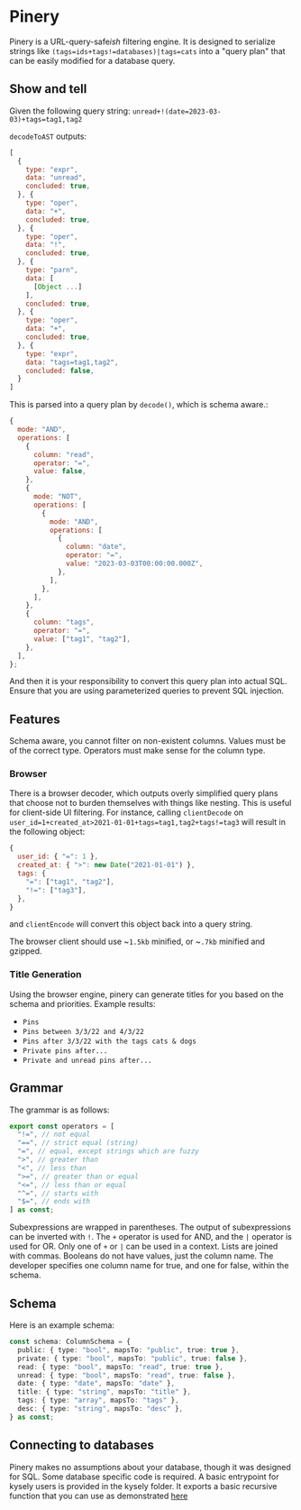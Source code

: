 # Pinery

Pinery is a URL-query-safe*ish* filtering engine. It is designed to serialize strings like `(tags=ids+tags!=databases)|tags=cats` into a "query plan" that can be easily modified for a database query.

## Show and tell

Given the following query string: `unread+!(date=2023-03-03)+tags=tag1,tag2`

`decodeToAST` outputs:

```javascript
[
  {
    type: "expr",
    data: "unread",
    concluded: true,
  }, {
    type: "oper",
    data: "+",
    concluded: true,
  }, {
    type: "oper",
    data: "!",
    concluded: true,
  }, {
    type: "parn",
    data: [
      [Object ...]
    ],
    concluded: true,
  }, {
    type: "oper",
    data: "+",
    concluded: true,
  }, {
    type: "expr",
    data: "tags=tag1,tag2",
    concluded: false,
  }
]
```

This is parsed into a query plan by `decode()`, which is schema aware.:

```javascript
{
  mode: "AND",
  operations: [
    {
      column: "read",
      operator: "=",
      value: false,
    },
    {
      mode: "NOT",
      operations: [
        {
          mode: "AND",
          operations: [
            {
              column: "date",
              operator: "=",
              value: "2023-03-03T00:00:00.000Z",
            },
          ],
        },
      ],
    },
    {
      column: "tags",
      operator: "=",
      value: ["tag1", "tag2"],
    },
  ],
};
```

And then it is your responsibility to convert this query plan into actual SQL. Ensure that you are using parameterized queries to prevent SQL injection.

## Features

Schema aware, you cannot filter on non-existent columns. Values must be of the correct type. Operators must make sense for the column type.

### Browser

There is a browser decoder, which outputs overly simplified query plans that choose not to burden themselves with things like nesting. This is useful for client-side UI filtering. For instance, calling `clientDecode` on `user_id=1+created_at>2021-01-01+tags=tag1,tag2+tags!=tag3` will result in the following object:

```javascript
{
  user_id: { "=": 1 },
  created_at: { ">": new Date("2021-01-01") },
  tags: {
    "=": ["tag1", "tag2"],
    "!=": ["tag3"],
  },
}
```

and `clientEncode` will convert this object back into a query string.

The browser client should use ~`1.5kb` minified, or ~`.7kb` minified and gzipped.

### Title Generation

Using the browser engine, pinery can generate titles for you based on the schema and priorities. Example results:

- `Pins`
- `Pins between 3/3/22 and 4/3/22`
- `Pins after 3/3/22 with the tags cats & dogs`
- `Private pins after...`
- `Private and unread pins after...`

## Grammar

The grammar is as follows:

```typescript
export const operators = [
  "!=", // not equal
  "==", // strict equal (string)
  "=", // equal, except strings which are fuzzy
  ">", // greater than
  "<", // less than
  ">=", // greater than or equal
  "<=", // less than or equal
  "^=", // starts with
  "$=", // ends with
] as const;
```

Subexpressions are wrapped in parentheses. The output of subexpressions can be inverted with `!`. The `+` operator is used for AND, and the `|` operator is used for OR. Only one of `+` or `|` can be used in a context. Lists are joined with commas. Booleans do not have values, just the column name. The developer specifies one column name for true, and one for false, within the schema.

## Schema

Here is an example schema:

```typescript
const schema: ColumnSchema = {
  public: { type: "bool", mapsTo: "public", true: true },
  private: { type: "bool", mapsTo: "public", true: false },
  read: { type: "bool", mapsTo: "read", true: true },
  unread: { type: "bool", mapsTo: "read", true: false },
  date: { type: "date", mapsTo: "date" },
  title: { type: "string", mapsTo: "title" },
  tags: { type: "array", mapsTo: "tags" },
  desc: { type: "string", mapsTo: "desc" },
} as const;
```

## Connecting to databases

Pinery makes no assumptions about your database, though it was designed for SQL. Some database specific code is required. A basic entrypoint for kysely users is provided in the kysely folder. It exports a basic recursive function that you can use as demonstrated [here](https://github.com/toastclub/pinefore/blob/main/server/pinFilterEngine.ts)
